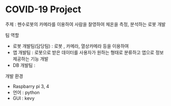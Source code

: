 # COVID-19 Project


주제 : 펜수로봇의 카메라를 이용하여 사람을 찰영하여 체온을 측정, 분석하는 로봇 개발

팀 역할
* 로봇 개발팀(담당팀) : 로봇 , 카메라, 열상카메라 등을 이용하여 
* 앱 개발팀 : 로봇으로 받은 데이터를 사용자가 원하는 형태로 분류하고 앱으로 정보 제공하는 기능 개발
* DB 개발팀 : 

개발 환경
* Raspbarry pi 3, 4
* 언어 : python
* GUI : kevy
